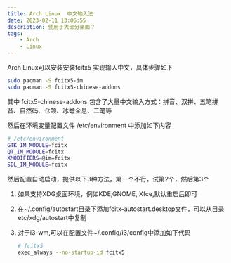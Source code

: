 ```yaml
---
title: Arch Linux  中文输入法
date: 2023-02-11 13:06:55
description: 使用于大部分桌面？
tags:
    - Arch
    - Linux
---
```


Arch Linux可以安装安装fcitx5 实现输入中文，具体步骤如下

```bash
sudo pacman -S fcitx5-im 
sudo pacman -S fcitx5-chinese-addons
```

其中 fcitx5-chinese-addons 包含了大量中文输入方式：拼音、双拼、五笔拼音、自然码、仓颉、冰蟾全息、二笔等

然后在环境变量配置文件 /etc/environment 中添加如下内容


```bash
# /etc/environment
GTK_IM_MODULE=fcitx
QT_IM_MODULE=fcitx
XMODIFIERS=@im=fcitx
SDL_IM_MODULE=fcitx
```

然后配置自动启动，提供以下3种方法，第一个不行，试第2个，然后第3个

1. 如果支持XDG桌面环境，例如KDE,GNOME, Xfce,默认重启后即可

2. 在~/.config/autostart目录下添加fcitx-autostart.desktop文件，可以从目录etc/xdg/autostart中复制

3. 对于i3-wm,可以在配置文件~/.config/i3/config中添加如下代码
    
    ```bash
    # fcitx5
    exec_always --no-startup-id fcitx5
    ```

